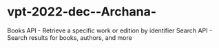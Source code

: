 # vpt-2022-dec--Archana-
Books API - Retrieve a specific work or edition by identifier
Search API - Search results for books, authors, and more

